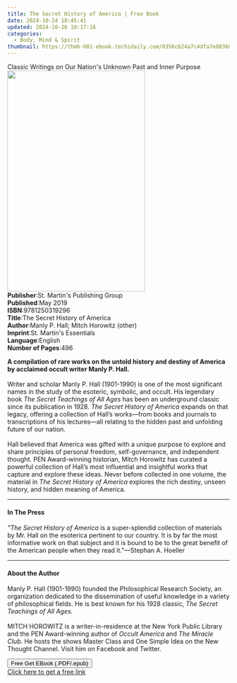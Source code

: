 ```yaml
---
title: The Secret History of America | Free Book
date: 2024-10-24 18:45:41
updated: 2024-10-26 10:17:16
categories:
  - Body, Mind & Spirit
thumbnail: https://thmb-001-ebook.techidaily.com/0356c624a7c4dfa7e083689801110f9dd5ca0001e4e053da87830cd23c2fbe82.jpg
---
```

<main id="book-container">
  <div class="flex flex-col">
    <div class="book-brief flex-1 py-6 px-4 sm:p-6 md:py-10 md:px-8">
      <!-- brief-->
      <div class="book-brief-main">
        Classic Writings on Our Nation's Unknown Past and Inner Purpose
      </div>
    </div>
    <div
      class="book-meta-info flex-1 grid gap-4 col-start-1 col-end-3 row-start-1 sm:mb-6 sm:grid-cols-4 lg:gap-6 lg:col-start-2 lg:row-end-6 lg:row-span-6 lg:mb-0"
    >
      <div
        class="book-meta-info-left place-content-center mt-4 p-4 text-sm leading-6 col-start-2 col-span-2 dark:text-slate-400"
      >
        <img
          class="w-full h-500 object-cover rounded-lg sm:h-255 sm:col-span-2 lg:col-span-full"
          src="https://img-001-ebook.techidaily.com/84e32b61789395f54e00a06bfdc3763496c42d1a142c43f2c77797b85d69e708.jpg"
          alt=""
          width="312"
          height="500"
        />
      </div>
      <div
        class="book-meta-info-right mt-2 col-start-1 row-start-2 col-span-3 self-center"
      >
        <!-- meta data  -->
        <div class="flex flex-col px-4 md:px-8">
          <div class="flex-1">
            <strong>Publisher</strong>:<span class="px-2"
              >St. Martin&#39;s Publishing Group</span
            >
          </div>
          <div class="flex-1">
            <strong>Published</strong>:<span class="px-2">May 2019</span>
          </div>
          <div class="flex-1">
            <strong>ISBN</strong>:<span class="px-2">9781250319296</span>
          </div>
          <div class="flex-1">
            <strong>Title</strong>:<span class="px-2"
              >The Secret History of America</span
            >
          </div>
          <div class="flex-1">
            <strong>Author</strong>:<span class="px-2"
              >Manly P. Hall; Mitch Horowitz (other)</span
            >
          </div>
          <div class="flex-1">
            <strong>Imprint</strong>:<span class="px-2"
              >St. Martin&#39;s Essentials</span
            >
          </div>
          <div class="flex-1">
            <strong>Language</strong>:<span class="px-2">English</span>
          </div>
          <div class="flex-1">
            <strong>Number of Pages</strong>:<span class="px-2">496</span>
          </div>
        </div>
      </div>
    </div>
    <div class="book-description flex-1 py-6 px-4 sm:p-6 md:py-10 md:px-8">
      <div class="book-description-main">
        <div accordion-content="" id="description">
          <p>
            <b
              >A compilation of rare works on the untold history and destiny of
              America by acclaimed occult writer Manly P. Hall.<br /></b
            ><br />Writer and scholar Manly P. Hall (1901-1990) is one of the
            most significant names in the study of the esoteric, symbolic, and
            occult. His legendary book
            <i>The Secret Teachings of All Ages</i> has been an underground
            classic since its publication in 1928.
            <i>The Secret History of America</i> expands on that legacy,
            offering a collection of Hall’s works—from books and journals to
            transcriptions of his lectures—all relating to the hidden past and
            unfolding future of our nation. <br /><br />Hall believed that
            America was gifted with a unique purpose to explore and share
            principles of personal freedom, self-governance, and independent
            thought. PEN Award-winning historian, Mitch Horowitz has curated a
            powerful collection of Hall’s most influential and insightful works
            that capture and explore these ideas. Never before collected in one
            volume, the material in
            <i>The Secret History of America</i> explores the rich destiny,
            unseen history, and hidden meaning of America.
          </p>
        </div>
        <div class="accordion-fader"></div>
      </div>
    </div>
    <div class="book-excerpts flex-1 py-6 px-4 sm:p-6 md:py-10 md:px-8">
      <!-- excerpts-->
      <div class="book-excerpts-main">
        <hr />
        <h4 class="placeholder placeholder-heading">
          <span>In The Press</span>
        </h4>
        <p>
          <i>"The Secret History of America</i> is a super-splendid collection
          of materials by Mr. Hall on the esoterica pertinent to our country. It
          is by far the most informative work on that subject and it is bound to
          be to the great benefit of the American people when they read
          it."—Stephan A. Hoeller
        </p>
      </div>
    </div>
    <div class="book-about-author flex-1 py-6 px-4 sm:p-6 md:py-10 md:px-8">
      <!-- about author-->
      <div class="book-main-author-main">
        <hr />
        <h4 class="placeholder placeholder-heading">
          <span>About the Author</span>
        </h4>
        <p></p>
        <p>
          Manly P. Hall (1901-1990) founded the Philosophical Research Society,
          an organization dedicated to the dissemination of useful knowledge in
          a variety of philosophical fields. He is best known for his 1928
          classic, <i>The Secret Teachings of All Ages.<br /><br /></i>MITCH
          HOROWITZ is a writer-in-residence at the New York Public Library and
          the PEN Award-winning author of <i>Occult America</i> and
          <i>The Miracle Club</i>. He hosts the shows Master Class and One
          Simple Idea on the New Thought Channel. Visit him on Facebook and
          Twitter.
        </p>
        <p></p>
      </div>
    </div>
    <div class="book-free-get flex-1 py-6 px-4 sm:p-6 md:py-10 md:px-8">
      <button
        id="btn-free-get"
        class="bg-blue-500 hover:bg-blue-700 text-white font-bold py-2 px-4 rounded"
      >
        Free Get EBook (.PDF/.epub)
      </button>
      <div id="countdown-display" class="px-2 text-lg mt-2"></div>
      <a
        id="free-link"
        class="hidden bg-blue-500 hover:bg-blue-700 text-white font-bold py-2 px-4 rounded"
        href="https://www.ebooks.com/en-us/book/138623764/the-secret-history-of-america/manly-p-hall/"
        target="_blank"
        >Click here to get a free link</a
      >
    </div>
    <script>
      let countdownTime = 0;
      let countdownInterval = null;
      document
        .getElementById('btn-free-get')
        .addEventListener('click', startCountdown);
      function startCountdown() {
        countdownTime = new Date().getTime() + 60000 * 3;
        countdownInterval = setInterval(updateCountdown, 1000);
        document.getElementById('btn-free-get').disabled = true;
        document
          .getElementById('btn-free-get')
          .classList.add('bg-gray-500', 'cursor-not-allowed');
      }
      function updateCountdown() {
        let currentTime = new Date().getTime();
        let timeLeft = countdownTime - currentTime;
        let secondsLeft = Math.floor(timeLeft / 1000);
        document.getElementById('countdown-display').innerHTML =
          `Remaining time: ${secondsLeft} seconds.`;
        if (secondsLeft <= 0) {
          clearInterval(countdownInterval);
          document.getElementById('btn-free-get').classList.add('hidden');
          document.getElementById('free-link').classList.remove('hidden');
          document.getElementById('countdown-display').innerHTML = '';
        }
      }
    </script>
  </div>
</main>
